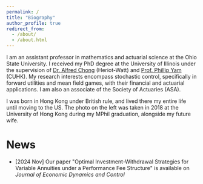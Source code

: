 ```yaml
---
permalink: /
title: "Biography"
author_profile: true
redirect_from: 
  - /about/
  - /about.html
---
```


I am an assistant professor in mathematics and actuarial science at the Ohio State University. I received my PhD degree at the University of Illinois under the supervision of <a href="https://sites.google.com/view/wingfungalfredchong/">Dr. Alfred Chong</a> (Heriot-Watt) and <a href="https://www.sta.cuhk.edu.hk/scpy/">Prof. Phillip Yam</a> (CUHK). My research interests encompass stochastic control, specifically in forward utilities and mean field games, with their financial and actuarial applications. I am also an associate of the Society of Actuaries (ASA). 

I was born in Hong Kong under British rule, and lived there my entire life until moving to the US. The photo on the left was taken in 2018 at the University of Hong Kong during my MPhil graduation, alongside my future wife.

News
======
<ul>
  <li>[2024 Nov] Our paper "Optimal Investment-Withdrawal Strategies for Variable Annuities under a Performance Fee Structure" is available on <i>Journal of Economic Dynamics and Control</i></li>
</ul>
